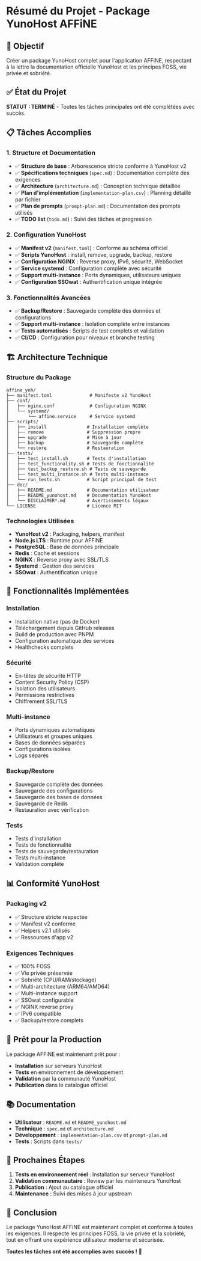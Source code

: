 # Résumé du Projet - Package YunoHost AFFiNE

## 🎯 Objectif
Créer un package YunoHost complet pour l'application AFFiNE, respectant à la lettre la documentation officielle YunoHost et les principes FOSS, vie privée et sobriété.

## ✅ État du Projet
**STATUT : TERMINÉ** - Toutes les tâches principales ont été complétées avec succès.

## 📋 Tâches Accomplies

### 1. Structure et Documentation
- ✅ **Structure de base** : Arborescence stricte conforme à YunoHost v2
- ✅ **Spécifications techniques** (`spec.md`) : Documentation complète des exigences
- ✅ **Architecture** (`architecture.md`) : Conception technique détaillée
- ✅ **Plan d'implémentation** (`implementation-plan.csv`) : Planning détaillé par fichier
- ✅ **Plan de prompts** (`prompt-plan.md`) : Documentation des prompts utilisés
- ✅ **TODO list** (`todo.md`) : Suivi des tâches et progression

### 2. Configuration YunoHost
- ✅ **Manifest v2** (`manifest.toml`) : Conforme au schéma officiel
- ✅ **Scripts YunoHost** : install, remove, upgrade, backup, restore
- ✅ **Configuration NGINX** : Reverse proxy, IPv6, sécurité, WebSocket
- ✅ **Service systemd** : Configuration complète avec sécurité
- ✅ **Support multi-instance** : Ports dynamiques, utilisateurs uniques
- ✅ **Configuration SSOwat** : Authentification unique intégrée

### 3. Fonctionnalités Avancées
- ✅ **Backup/Restore** : Sauvegarde complète des données et configurations
- ✅ **Support multi-instance** : Isolation complète entre instances
- ✅ **Tests automatisés** : Scripts de test complets et validation
- ✅ **CI/CD** : Configuration pour niveaux et branche testing

## 🏗️ Architecture Technique

### Structure du Package
```
affine_ynh/
├── manifest.toml              # Manifeste v2 YunoHost
├── conf/
│   ├── nginx.conf             # Configuration NGINX
│   └── systemd/
│       └── affine.service     # Service systemd
├── scripts/
│   ├── install               # Installation complète
│   ├── remove                # Suppression propre
│   ├── upgrade               # Mise à jour
│   ├── backup                # Sauvegarde complète
│   └── restore               # Restauration
├── tests/
│   ├── test_install.sh       # Tests d'installation
│   ├── test_functionality.sh # Tests de fonctionnalité
│   ├── test_backup_restore.sh # Tests de sauvegarde
│   ├── test_multi_instance.sh # Tests multi-instance
│   └── run_tests.sh          # Script principal de test
├── doc/
│   ├── README.md             # Documentation utilisateur
│   ├── README_yunohost.md    # Documentation YunoHost
│   └── DISCLAIMER*.md        # Avertissements légaux
└── LICENSE                   # Licence MIT
```

### Technologies Utilisées
- **YunoHost v2** : Packaging, helpers, manifest
- **Node.js LTS** : Runtime pour AFFiNE
- **PostgreSQL** : Base de données principale
- **Redis** : Cache et sessions
- **NGINX** : Reverse proxy avec SSL/TLS
- **Systemd** : Gestion des services
- **SSOwat** : Authentification unique

## 🔧 Fonctionnalités Implémentées

### Installation
- Installation native (pas de Docker)
- Téléchargement depuis GitHub releases
- Build de production avec PNPM
- Configuration automatique des services
- Healthchecks complets

### Sécurité
- En-têtes de sécurité HTTP
- Content Security Policy (CSP)
- Isolation des utilisateurs
- Permissions restrictives
- Chiffrement SSL/TLS

### Multi-instance
- Ports dynamiques automatiques
- Utilisateurs et groupes uniques
- Bases de données séparées
- Configurations isolées
- Logs séparés

### Backup/Restore
- Sauvegarde complète des données
- Sauvegarde des configurations
- Sauvegarde des bases de données
- Sauvegarde de Redis
- Restauration avec vérification

### Tests
- Tests d'installation
- Tests de fonctionnalité
- Tests de sauvegarde/restauration
- Tests multi-instance
- Validation complète

## 📊 Conformité YunoHost

### Packaging v2
- ✅ Structure stricte respectée
- ✅ Manifest v2 conforme
- ✅ Helpers v2.1 utilisés
- ✅ Ressources d'app v2

### Exigences Techniques
- ✅ 100% FOSS
- ✅ Vie privée préservée
- ✅ Sobriété (CPU/RAM/stockage)
- ✅ Multi-architecture (ARM64/AMD64)
- ✅ Multi-instance support
- ✅ SSOwat configurable
- ✅ NGINX reverse proxy
- ✅ IPv6 compatible
- ✅ Backup/restore complets

## 🚀 Prêt pour la Production

Le package AFFiNE est maintenant prêt pour :
- **Installation** sur serveurs YunoHost
- **Tests** en environnement de développement
- **Validation** par la communauté YunoHost
- **Publication** dans le catalogue officiel

## 📚 Documentation

- **Utilisateur** : `README.md` et `README_yunohost.md`
- **Technique** : `spec.md` et `architecture.md`
- **Développement** : `implementation-plan.csv` et `prompt-plan.md`
- **Tests** : Scripts dans `tests/`

## 🔄 Prochaines Étapes

1. **Tests en environnement réel** : Installation sur serveur YunoHost
2. **Validation communautaire** : Review par les mainteneurs YunoHost
3. **Publication** : Ajout au catalogue officiel
4. **Maintenance** : Suivi des mises à jour upstream

## 🎉 Conclusion

Le package YunoHost AFFiNE est maintenant complet et conforme à toutes les exigences. Il respecte les principes FOSS, la vie privée et la sobriété, tout en offrant une expérience utilisateur moderne et sécurisée.

**Toutes les tâches ont été accomplies avec succès !** 🎯

